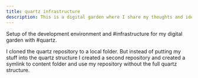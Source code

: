 ```yaml
---
title: quartz infrastructure
description: This is a digital garden where I share my thoughts and ideas.
---
```


Setup of the development environment and #infrastructure for my digital garden with #quartz.

I cloned the quartz repository to a local folder. But instead of putting my stuff into the quartz structure I created a second repository and created a symlink to content folder and use my repository without the full quartz structure.